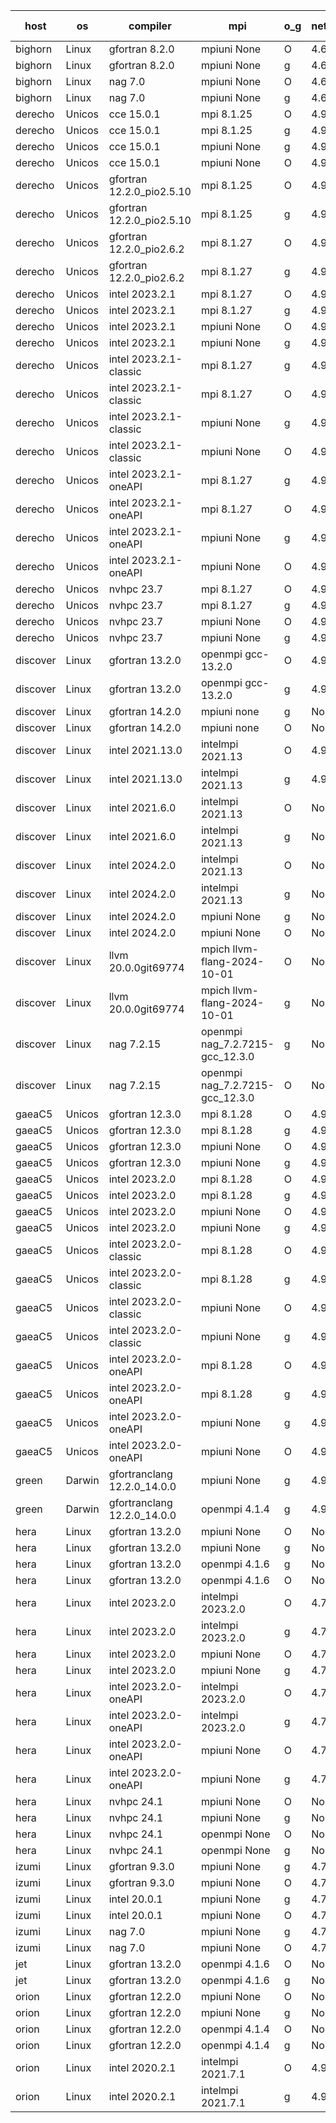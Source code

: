 

| host     | os       | compiler                              | mpi                      | o_g        | netcdf        | build       | u_pass          | u_fail          | s_pass            | s_fail            | e_pass             | e_fail             | nuopc_pass       | nuopc_fail       | artifacts link          |
|----------|----------|---------------------------------------|--------------------------|------------|---------------|-------------|-----------------|-----------------|-------------------|-------------------|--------------------|--------------------|------------------|------------------|-------------------------|
| bighorn | Linux | gfortran 8.2.0 | mpiuni None  | O | 4.6.1  | PASS | 12528 | 0 | 9 | 0 | 42 | 0 | None | None | <a href="https://github.com/esmf-org/esmf-test-artifacts/tree/d06b4ebeffc7946728c500c25fbb313649a06cd1/develop/gfortran/8.2.0/O/mpiuni/None" target="_blank">d06b4eb</a> | 
| bighorn | Linux | gfortran 8.2.0 | mpiuni None  | g | 4.6.1  | PASS | 12528 | 0 | 9 | 0 | 42 | 0 | None | None | <a href="https://github.com/esmf-org/esmf-test-artifacts/tree/3d7b12230da2583c46ef289a86ac937253584d0b/develop/gfortran/8.2.0/g/mpiuni/None" target="_blank">3d7b122</a> | 
| bighorn | Linux | nag 7.0 | mpiuni None  | O | 4.6.1  | PASS | 12528 | 0 | 9 | 0 | 42 | 0 | None | None | <a href="https://github.com/esmf-org/esmf-test-artifacts/tree/a7e8d0fc9ff3c1079add9d6c5bb983472b38c1a5/develop/nag/7.0/O/mpiuni/None" target="_blank">a7e8d0f</a> | 
| bighorn | Linux | nag 7.0 | mpiuni None  | g | 4.6.1  | PASS | 12528 | 0 | 9 | 0 | 42 | 0 | None | None | <a href="https://github.com/esmf-org/esmf-test-artifacts/tree/71556244e046f5b122fb8fc5d4aa94f0ad216f08/develop/nag/7.0/g/mpiuni/None" target="_blank">7155624</a> | 
| derecho | Unicos | cce 15.0.1 | mpi 8.1.25  | O | 4.9.2  | PASS | 14119 | 78 | 51 | 0 | 80 | 0 | 57 | 0 | <a href="https://github.com/esmf-org/esmf-test-artifacts/tree/b10407c6801419de3384795a0141efe366d81a54/develop/cce/15.0.1/O/mpi/8.1.25" target="_blank">b10407c</a> | 
| derecho | Unicos | cce 15.0.1 | mpi 8.1.25  | g | 4.9.2  | PASS | 13999 | 198 | 51 | 0 | 80 | 0 | 57 | 0 | <a href="https://github.com/esmf-org/esmf-test-artifacts/tree/4e88f9dea0f32c269fc1826c8c36ca12ca124f78/develop/cce/15.0.1/g/mpi/8.1.25" target="_blank">4e88f9d</a> | 
| derecho | Unicos | cce 15.0.1 | mpiuni None  | g | 4.9.2  | PASS | 12452 | 76 | 9 | 0 | 42 | 0 | None | None | <a href="https://github.com/esmf-org/esmf-test-artifacts/tree/d576f538df6f866b2860a4d0589a7ccd931831d9/develop/cce/15.0.1/g/mpiuni/None" target="_blank">d576f53</a> | 
| derecho | Unicos | cce 15.0.1 | mpiuni None  | O | 4.9.2  | PASS | 12293 | 235 | 9 | 0 | 42 | 0 | None | None | <a href="https://github.com/esmf-org/esmf-test-artifacts/tree/ce098dc987e48b6dd2e09445b4882d7fa3869878/develop/cce/15.0.1/O/mpiuni/None" target="_blank">ce098dc</a> | 
| derecho | Unicos | gfortran 12.2.0_pio2.5.10 | mpi 8.1.25  | O | 4.9.2  | PASS | 14197 | 0 | 51 | 0 | 80 | 0 | 57 | 0 | <a href="https://github.com/esmf-org/esmf-test-artifacts/tree/52e59eacf0d129c4a4df3540dad7f83603501765/develop/gfortran/12.2.0_pio2.5.10/O/mpi/8.1.25" target="_blank">52e59ea</a> | 
| derecho | Unicos | gfortran 12.2.0_pio2.5.10 | mpi 8.1.25  | g | 4.9.2  | PASS | 14197 | 0 | 51 | 0 | 80 | 0 | 57 | 0 | <a href="https://github.com/esmf-org/esmf-test-artifacts/tree/51636665d44632bf56cd2ae513504b091de97116/develop/gfortran/12.2.0_pio2.5.10/g/mpi/8.1.25" target="_blank">5163666</a> | 
| derecho | Unicos | gfortran 12.2.0_pio2.6.2 | mpi 8.1.27  | O | 4.9.2  | PASS | 14197 | 0 | 51 | 0 | 80 | 0 | 57 | 0 | <a href="https://github.com/esmf-org/esmf-test-artifacts/tree/2ee9e9ea1da02fe6b7c7e7c4b83719b0e1d17534/develop/gfortran/12.2.0_pio2.6.2/O/mpi/8.1.27" target="_blank">2ee9e9e</a> | 
| derecho | Unicos | gfortran 12.2.0_pio2.6.2 | mpi 8.1.27  | g | 4.9.2  | PASS | 14197 | 0 | 51 | 0 | 80 | 0 | 57 | 0 | <a href="https://github.com/esmf-org/esmf-test-artifacts/tree/4c137ee94993cb1d42b96cb89732257f3fd1074b/develop/gfortran/12.2.0_pio2.6.2/g/mpi/8.1.27" target="_blank">4c137ee</a> | 
| derecho | Unicos | intel 2023.2.1 | mpi 8.1.27  | O | 4.9.2  | PASS | 14197 | 0 | 51 | 0 | 80 | 0 | 58 | 0 | <a href="https://github.com/esmf-org/esmf-test-artifacts/tree/5f88f59c6cb7cea9ed57405c37344dc7343f8488/develop/intel/2023.2.1/O/mpi/8.1.27" target="_blank">5f88f59</a> | 
| derecho | Unicos | intel 2023.2.1 | mpi 8.1.27  | g | 4.9.2  | PASS | 14197 | 0 | 51 | 0 | 80 | 0 | 58 | 0 | <a href="https://github.com/esmf-org/esmf-test-artifacts/tree/45b545814e047bbbc1a900b254336056ee5245d8/develop/intel/2023.2.1/g/mpi/8.1.27" target="_blank">45b5458</a> | 
| derecho | Unicos | intel 2023.2.1 | mpiuni None  | O | 4.9.2  | PASS | 12528 | 0 | 9 | 0 | 42 | 0 | None | None | <a href="https://github.com/esmf-org/esmf-test-artifacts/tree/08ad7e32d0bee57829fcb53b8899dcc7399f0fcd/develop/intel/2023.2.1/O/mpiuni/None" target="_blank">08ad7e3</a> | 
| derecho | Unicos | intel 2023.2.1 | mpiuni None  | g | 4.9.2  | PASS | 12528 | 0 | 9 | 0 | 42 | 0 | None | None | <a href="https://github.com/esmf-org/esmf-test-artifacts/tree/107b0cce800d9c40ded944e165c8c473b7ca0a49/develop/intel/2023.2.1/g/mpiuni/None" target="_blank">107b0cc</a> | 
| derecho | Unicos | intel 2023.2.1-classic | mpi 8.1.27  | g | 4.9.2  | PASS | 14197 | 0 | 51 | 0 | 80 | 0 | 57 | 0 | <a href="https://github.com/esmf-org/esmf-test-artifacts/tree/0f1d7a1c368802e105d4e82b1005b1077eb70b77/develop/intel/2023.2.1-classic/g/mpi/8.1.27" target="_blank">0f1d7a1</a> | 
| derecho | Unicos | intel 2023.2.1-classic | mpi 8.1.27  | O | 4.9.2  | PASS | 14197 | 0 | 51 | 0 | 80 | 0 | 57 | 0 | <a href="https://github.com/esmf-org/esmf-test-artifacts/tree/6c7fa10fa251f196e76cd6cf97ca269a312cf226/develop/intel/2023.2.1-classic/O/mpi/8.1.27" target="_blank">6c7fa10</a> | 
| derecho | Unicos | intel 2023.2.1-classic | mpiuni None  | g | 4.9.2  | PASS | 12528 | 0 | 9 | 0 | 42 | 0 | None | None | <a href="https://github.com/esmf-org/esmf-test-artifacts/tree/748dcfe2029bfbc744af920a588bb02d50a6d777/develop/intel/2023.2.1-classic/g/mpiuni/None" target="_blank">748dcfe</a> | 
| derecho | Unicos | intel 2023.2.1-classic | mpiuni None  | O | 4.9.2  | PASS | 12528 | 0 | 9 | 0 | 42 | 0 | None | None | <a href="https://github.com/esmf-org/esmf-test-artifacts/tree/153aedf722cd0383e22759219b30440b3b83387a/develop/intel/2023.2.1-classic/O/mpiuni/None" target="_blank">153aedf</a> | 
| derecho | Unicos | intel 2023.2.1-oneAPI | mpi 8.1.27  | g | 4.9.2  | PASS | 14197 | 0 | 51 | 0 | 80 | 0 | 57 | 0 | <a href="https://github.com/esmf-org/esmf-test-artifacts/tree/7d621498b0d65b8b05263f9680e383733c006cfe/develop/intel/2023.2.1-oneAPI/g/mpi/8.1.27" target="_blank">7d62149</a> | 
| derecho | Unicos | intel 2023.2.1-oneAPI | mpi 8.1.27  | O | 4.9.2  | PASS | 14197 | 0 | 50 | 1 | 80 | 0 | 57 | 0 | <a href="https://github.com/esmf-org/esmf-test-artifacts/tree/acd32365de9ca6165dc360001fd1ea2f24e9ad85/develop/intel/2023.2.1-oneAPI/O/mpi/8.1.27" target="_blank">acd3236</a> | 
| derecho | Unicos | intel 2023.2.1-oneAPI | mpiuni None  | g | 4.9.2  | PASS | 12528 | 0 | 9 | 0 | 42 | 0 | None | None | <a href="https://github.com/esmf-org/esmf-test-artifacts/tree/90e9643447e85a152c659f8fe7ef2e02302b255c/develop/intel/2023.2.1-oneAPI/g/mpiuni/None" target="_blank">90e9643</a> | 
| derecho | Unicos | intel 2023.2.1-oneAPI | mpiuni None  | O | 4.9.2  | PASS | 12528 | 0 | 9 | 0 | 42 | 0 | None | None | <a href="https://github.com/esmf-org/esmf-test-artifacts/tree/4be89cce723fde0fa1c68eebec4ecf3766967f72/develop/intel/2023.2.1-oneAPI/O/mpiuni/None" target="_blank">4be89cc</a> | 
| derecho | Unicos | nvhpc 23.7 | mpi 8.1.27  | O | 4.9.2  | PASS | 14197 | 0 | 51 | 0 | 80 | 0 | 57 | 0 | <a href="https://github.com/esmf-org/esmf-test-artifacts/tree/128cca1dde72c35b4bd03afd729e2380aacc93df/develop/nvhpc/23.7/O/mpi/8.1.27" target="_blank">128cca1</a> | 
| derecho | Unicos | nvhpc 23.7 | mpi 8.1.27  | g | 4.9.2  | PASS | 14197 | 0 | 51 | 0 | 80 | 0 | 57 | 0 | <a href="https://github.com/esmf-org/esmf-test-artifacts/tree/4b4828a5516dcd7ecbe449f53c8d1dd862400e89/develop/nvhpc/23.7/g/mpi/8.1.27" target="_blank">4b4828a</a> | 
| derecho | Unicos | nvhpc 23.7 | mpiuni None  | O | 4.9.2  | PASS | 12528 | 0 | 9 | 0 | 42 | 0 | None | None | <a href="https://github.com/esmf-org/esmf-test-artifacts/tree/11b2e0126c1d069c7dddc30209939f7dcf25297d/develop/nvhpc/23.7/O/mpiuni/None" target="_blank">11b2e01</a> | 
| derecho | Unicos | nvhpc 23.7 | mpiuni None  | g | 4.9.2  | PASS | 12528 | 0 | 9 | 0 | 42 | 0 | None | None | <a href="https://github.com/esmf-org/esmf-test-artifacts/tree/508b8a737326d5728fcd2cc51ba5296b389e294b/develop/nvhpc/23.7/g/mpiuni/None" target="_blank">508b8a7</a> | 
| discover | Linux | gfortran 13.2.0 | openmpi gcc-13.2.0  | O | 4.9.2  | PASS | 14197 | 0 | 51 | 0 | 80 | 0 | 57 | 0 | <a href="https://github.com/esmf-org/esmf-test-artifacts/tree/8e2e363a7b78c8315f64d158cfa9d494fea21aeb/develop/gfortran/13.2.0/O/openmpi/gcc-13.2.0" target="_blank">8e2e363</a> | 
| discover | Linux | gfortran 13.2.0 | openmpi gcc-13.2.0  | g | 4.9.2  | PASS | 14197 | 0 | 51 | 0 | 80 | 0 | 57 | 0 | <a href="https://github.com/esmf-org/esmf-test-artifacts/tree/0b40f1158793411808e60b45b87ec491a886b36f/develop/gfortran/13.2.0/g/openmpi/gcc-13.2.0" target="_blank">0b40f11</a> | 
| discover | Linux | gfortran 14.2.0 | mpiuni none  | g | None  | PASS | 12528 | 0 | 9 | 0 | 42 | 0 | None | None | <a href="https://github.com/esmf-org/esmf-test-artifacts/tree/1e30d7f4027d34801e8052f0b42241a209678004/develop/gfortran/14.2.0/g/mpiuni/none" target="_blank">1e30d7f</a> | 
| discover | Linux | gfortran 14.2.0 | mpiuni none  | O | None  | PASS | 12528 | 0 | 9 | 0 | 42 | 0 | None | None | <a href="https://github.com/esmf-org/esmf-test-artifacts/tree/03062493c5b339da8fe1587e9c9484e6d61000c6/develop/gfortran/14.2.0/O/mpiuni/none" target="_blank">0306249</a> | 
| discover | Linux | intel 2021.13.0 | intelmpi 2021.13  | O | 4.9.2  | PASS | 14197 | 0 | 51 | 0 | 80 | 0 | 57 | 0 | <a href="https://github.com/esmf-org/esmf-test-artifacts/tree/e6d490278b5a714c32ee8cd64c69da55fb44a95c/develop/intel/2021.13.0/O/intelmpi/2021.13" target="_blank">e6d4902</a> | 
| discover | Linux | intel 2021.13.0 | intelmpi 2021.13  | g | 4.9.2  | PASS | 14197 | 0 | 51 | 0 | 80 | 0 | 57 | 0 | <a href="https://github.com/esmf-org/esmf-test-artifacts/tree/eb40792784ec3f58c69e62451c8fe1cbff51f8f5/develop/intel/2021.13.0/g/intelmpi/2021.13" target="_blank">eb40792</a> | 
| discover | Linux | intel 2021.6.0 | intelmpi 2021.13  | O | None  | PASS | 14197 | 0 | 51 | 0 | 80 | 0 | 57 | 0 | <a href="https://github.com/esmf-org/esmf-test-artifacts/tree/7a0afda689871f13749a5eed89a5560f0c35af34/develop/intel/2021.6.0/O/intelmpi/2021.13" target="_blank">7a0afda</a> | 
| discover | Linux | intel 2021.6.0 | intelmpi 2021.13  | g | None  | PASS | 14197 | 0 | 51 | 0 | 80 | 0 | 57 | 0 | <a href="https://github.com/esmf-org/esmf-test-artifacts/tree/7a869f19b5b980a416b55207f654044444771ea2/develop/intel/2021.6.0/g/intelmpi/2021.13" target="_blank">7a869f1</a> | 
| discover | Linux | intel 2024.2.0 | intelmpi 2021.13  | O | None  | PASS | 14197 | 0 | 51 | 0 | 80 | 0 | 57 | 0 | <a href="https://github.com/esmf-org/esmf-test-artifacts/tree/17766009f68caec331d5a81d3172cf0b69ebb26a/develop/intel/2024.2.0/O/intelmpi/2021.13" target="_blank">1776600</a> | 
| discover | Linux | intel 2024.2.0 | intelmpi 2021.13  | g | None  | PASS | 14196 | 1 | 51 | 0 | 80 | 0 | 57 | 0 | <a href="https://github.com/esmf-org/esmf-test-artifacts/tree/eb6c8113f377c653232ecb613dd32b87a084a0e5/develop/intel/2024.2.0/g/intelmpi/2021.13" target="_blank">eb6c811</a> | 
| discover | Linux | intel 2024.2.0 | mpiuni None  | g | None  | PASS | 12527 | 1 | 9 | 0 | 42 | 0 | None | None | <a href="https://github.com/esmf-org/esmf-test-artifacts/tree/7e12cdaa976769e58f6bc271182e0769b78e986b/develop/intel/2024.2.0/g/mpiuni/None" target="_blank">7e12cda</a> | 
| discover | Linux | intel 2024.2.0 | mpiuni None  | O | None  | PASS | 12528 | 0 | 9 | 0 | 42 | 0 | None | None | <a href="https://github.com/esmf-org/esmf-test-artifacts/tree/1f1067fc3db3f52a0619cae5eb354808fd312915/develop/intel/2024.2.0/O/mpiuni/None" target="_blank">1f1067f</a> | 
| discover | Linux | llvm 20.0.0git69774 | mpich llvm-flang-2024-10-01  | O | None  | PASS | 14158 | 39 | 18 | 33 | 76 | 4 | 14 | 43 | <a href="https://github.com/esmf-org/esmf-test-artifacts/tree/480e4c54c2742373acdce968d883cd8f5d582489/develop/llvm/20.0.0git69774/O/mpich/llvm-flang-2024-10-01" target="_blank">480e4c5</a> | 
| discover | Linux | llvm 20.0.0git69774 | mpich llvm-flang-2024-10-01  | g | None  | PASS | 14161 | 36 | 18 | 33 | 76 | 4 | 14 | 43 | <a href="https://github.com/esmf-org/esmf-test-artifacts/tree/43e8020ee881e8b94254a8e6ade88de56b80207d/develop/llvm/20.0.0git69774/g/mpich/llvm-flang-2024-10-01" target="_blank">43e8020</a> | 
| discover | Linux | nag 7.2.15 | openmpi nag_7.2.7215-gcc_12.3.0  | g | None  | PASS | 14197 | 0 | 51 | 0 | 80 | 0 | 57 | 0 | <a href="https://github.com/esmf-org/esmf-test-artifacts/tree/f5f67434c4977b2df32ff1ad63d2eed54be8a17c/develop/nag/7.2.15/g/openmpi/nag_7.2.7215-gcc_12.3.0" target="_blank">f5f6743</a> | 
| discover | Linux | nag 7.2.15 | openmpi nag_7.2.7215-gcc_12.3.0  | O | None  | PASS | 14197 | 0 | 51 | 0 | 80 | 0 | 57 | 0 | <a href="https://github.com/esmf-org/esmf-test-artifacts/tree/5ff8e948ac72c2e6378020c07bda52af6cde4cda/develop/nag/7.2.15/O/openmpi/nag_7.2.7215-gcc_12.3.0" target="_blank">5ff8e94</a> | 
| gaeaC5 | Unicos | gfortran 12.3.0 | mpi 8.1.28  | O | 4.9.0  | PASS | 14197 | 0 | 51 | 0 | 80 | 0 | 57 | 0 | <a href="https://github.com/esmf-org/esmf-test-artifacts/tree/6d2074d0f294433109d4b16733b34ce7a5ed0c63/develop/gfortran/12.3.0/O/mpi/8.1.28" target="_blank">6d2074d</a> | 
| gaeaC5 | Unicos | gfortran 12.3.0 | mpi 8.1.28  | g | 4.9.0  | PASS | 14197 | 0 | 51 | 0 | 80 | 0 | 57 | 0 | <a href="https://github.com/esmf-org/esmf-test-artifacts/tree/1cb6248bcfa03951d49909584c859189d17fc2ef/develop/gfortran/12.3.0/g/mpi/8.1.28" target="_blank">1cb6248</a> | 
| gaeaC5 | Unicos | gfortran 12.3.0 | mpiuni None  | O | 4.9.0  | PASS | 12528 | 0 | 9 | 0 | 42 | 0 | None | None | <a href="https://github.com/esmf-org/esmf-test-artifacts/tree/0f68c2f4fb1b886b5a9a48963ea6d7aa87e6b0d0/develop/gfortran/12.3.0/O/mpiuni/None" target="_blank">0f68c2f</a> | 
| gaeaC5 | Unicos | gfortran 12.3.0 | mpiuni None  | g | 4.9.0  | PASS | None | None | None | None | None | None | None | None | <a href="https://github.com/esmf-org/esmf-test-artifacts/tree/808a4e691010e929aaa5ac5bc9b69d96f614a2a0/develop/gfortran/12.3.0/g/mpiuni/None" target="_blank">808a4e6</a> | 
| gaeaC5 | Unicos | intel 2023.2.0 | mpi 8.1.28  | O | 4.9.0  | PASS | None | None | None | None | None | None | None | None | <a href="https://github.com/esmf-org/esmf-test-artifacts/tree/27eeba3b2181cffa7224fa099e6ccf84e48aa41a/develop/intel/2023.2.0/O/mpi/8.1.28" target="_blank">27eeba3</a> | 
| gaeaC5 | Unicos | intel 2023.2.0 | mpi 8.1.28  | g | 4.9.0  | PASS | 14197 | 0 | 51 | 0 | 80 | 0 | 57 | 0 | <a href="https://github.com/esmf-org/esmf-test-artifacts/tree/b00a594ac2a0c0447732d9da5ca2556ef83b55a3/develop/intel/2023.2.0/g/mpi/8.1.28" target="_blank">b00a594</a> | 
| gaeaC5 | Unicos | intel 2023.2.0 | mpiuni None  | O | 4.9.0  | PASS | 12528 | 0 | 9 | 0 | 42 | 0 | None | None | <a href="https://github.com/esmf-org/esmf-test-artifacts/tree/fc4bf73c32f689bd758fee7d077972d0efd4130f/develop/intel/2023.2.0/O/mpiuni/None" target="_blank">fc4bf73</a> | 
| gaeaC5 | Unicos | intel 2023.2.0 | mpiuni None  | g | 4.9.0  | PASS | 12528 | 0 | 9 | 0 | 42 | 0 | None | None | <a href="https://github.com/esmf-org/esmf-test-artifacts/tree/f25bd3def27406fe2f6f16f6ec840c6ac08faf37/develop/intel/2023.2.0/g/mpiuni/None" target="_blank">f25bd3d</a> | 
| gaeaC5 | Unicos | intel 2023.2.0-classic | mpi 8.1.28  | O | 4.9.0  | PASS | 14197 | 0 | 51 | 0 | 80 | 0 | 57 | 0 | <a href="https://github.com/esmf-org/esmf-test-artifacts/tree/01b29a199bcbde5beaf06344f0d5a8f4c72a84ee/develop/intel/2023.2.0-classic/O/mpi/8.1.28" target="_blank">01b29a1</a> | 
| gaeaC5 | Unicos | intel 2023.2.0-classic | mpi 8.1.28  | g | 4.9.0  | PASS | None | None | None | None | None | None | None | None | <a href="https://github.com/esmf-org/esmf-test-artifacts/tree/877280c309ecdb2e420bc96cc4fbc4151ae16312/develop/intel/2023.2.0-classic/g/mpi/8.1.28" target="_blank">877280c</a> | 
| gaeaC5 | Unicos | intel 2023.2.0-classic | mpiuni None  | O | 4.9.0  | PASS | None | None | None | None | None | None | None | None | <a href="https://github.com/esmf-org/esmf-test-artifacts/tree/3a06edb9ec4eb779b89a1b4ba0586f0f557f2d8e/develop/intel/2023.2.0-classic/O/mpiuni/None" target="_blank">3a06edb</a> | 
| gaeaC5 | Unicos | intel 2023.2.0-classic | mpiuni None  | g | 4.9.0  | PASS | None | None | None | None | None | None | None | None | <a href="https://github.com/esmf-org/esmf-test-artifacts/tree/3e482470978c0846c0416e743844d19ae795b9d1/develop/intel/2023.2.0-classic/g/mpiuni/None" target="_blank">3e48247</a> | 
| gaeaC5 | Unicos | intel 2023.2.0-oneAPI | mpi 8.1.28  | O | 4.9.0  | PASS | None | None | None | None | None | None | None | None | <a href="https://github.com/esmf-org/esmf-test-artifacts/tree/75bdf82d0a60dcb989e6f0ea2ea235db9734a99c/develop/intel/2023.2.0-oneAPI/O/mpi/8.1.28" target="_blank">75bdf82</a> | 
| gaeaC5 | Unicos | intel 2023.2.0-oneAPI | mpi 8.1.28  | g | 4.9.0  | PASS | None | None | None | None | None | None | None | None | <a href="https://github.com/esmf-org/esmf-test-artifacts/tree/2485af5b3fb9e3d7dadbc4ddebcc3673f13ea50d/develop/intel/2023.2.0-oneAPI/g/mpi/8.1.28" target="_blank">2485af5</a> | 
| gaeaC5 | Unicos | intel 2023.2.0-oneAPI | mpiuni None  | g | 4.9.0  | PASS | 12528 | 0 | 9 | 0 | 42 | 0 | None | None | <a href="https://github.com/esmf-org/esmf-test-artifacts/tree/a03663352cb760405d74da9e780802bca7540fef/develop/intel/2023.2.0-oneAPI/g/mpiuni/None" target="_blank">a036633</a> | 
| gaeaC5 | Unicos | intel 2023.2.0-oneAPI | mpiuni None  | O | 4.9.0  | PASS | 12528 | 0 | 9 | 0 | 42 | 0 | None | None | <a href="https://github.com/esmf-org/esmf-test-artifacts/tree/5e7c9c025a14a0b0a91d8e080885877af532c658/develop/intel/2023.2.0-oneAPI/O/mpiuni/None" target="_blank">5e7c9c0</a> | 
| green | Darwin | gfortranclang 12.2.0_14.0.0 | mpiuni None  | g | 4.9.2  | PASS | 12528 | 0 | 9 | 0 | 42 | 0 | None | None | <a href="https://github.com/esmf-org/esmf-test-artifacts/tree/1f1bce45526fee19fbbcf834753c3a3c8b7c321d/develop/gfortranclang/12.2.0_14.0.0/g/mpiuni/None" target="_blank">1f1bce4</a> | 
| green | Darwin | gfortranclang 12.2.0_14.0.0 | openmpi 4.1.4  | g | 4.9.2  | PASS | 14197 | 0 | 51 | 0 | 80 | 0 | 58 | 0 | <a href="https://github.com/esmf-org/esmf-test-artifacts/tree/f559491e7a14f25f8985ae9b6cf8459f3b4fcc7c/develop/gfortranclang/12.2.0_14.0.0/g/openmpi/4.1.4" target="_blank">f559491</a> | 
| hera | Linux | gfortran 13.2.0 | mpiuni None  | O | None  | PASS | 12528 | 0 | 9 | 0 | 42 | 0 | None | None | <a href="https://github.com/esmf-org/esmf-test-artifacts/tree/05693f23e80e8618884ae59ff7788999d7d503a5/develop/gfortran/13.2.0/O/mpiuni/None" target="_blank">05693f2</a> | 
| hera | Linux | gfortran 13.2.0 | mpiuni None  | g | None  | PASS | 12528 | 0 | 9 | 0 | 42 | 0 | None | None | <a href="https://github.com/esmf-org/esmf-test-artifacts/tree/aaffb3d95594d907c5d6d32ca2c96ad985b792f4/develop/gfortran/13.2.0/g/mpiuni/None" target="_blank">aaffb3d</a> | 
| hera | Linux | gfortran 13.2.0 | openmpi 4.1.6  | g | None  | PASS | 14197 | 0 | 51 | 0 | 80 | 0 | 57 | 0 | <a href="https://github.com/esmf-org/esmf-test-artifacts/tree/0346d177746e4de052c3c4b6c746d3329c3cab71/develop/gfortran/13.2.0/g/openmpi/4.1.6" target="_blank">0346d17</a> | 
| hera | Linux | gfortran 13.2.0 | openmpi 4.1.6  | O | None  | PASS | 14197 | 0 | 51 | 0 | 80 | 0 | 57 | 0 | <a href="https://github.com/esmf-org/esmf-test-artifacts/tree/48187129be5796c24eeda2f291b3e76f71d2d388/develop/gfortran/13.2.0/O/openmpi/4.1.6" target="_blank">4818712</a> | 
| hera | Linux | intel 2023.2.0 | intelmpi 2023.2.0  | O | 4.7.0  | PASS | 14197 | 0 | 51 | 0 | 80 | 0 | 57 | 0 | <a href="https://github.com/esmf-org/esmf-test-artifacts/tree/981973ffe92e374934e294f3fbb121eb0ab286f1/develop/intel/2023.2.0/O/intelmpi/2023.2.0" target="_blank">981973f</a> | 
| hera | Linux | intel 2023.2.0 | intelmpi 2023.2.0  | g | 4.7.0  | PASS | 14197 | 0 | 51 | 0 | 80 | 0 | 57 | 0 | <a href="https://github.com/esmf-org/esmf-test-artifacts/tree/ec5b042150808690acaa04b57d38a772dbaf8057/develop/intel/2023.2.0/g/intelmpi/2023.2.0" target="_blank">ec5b042</a> | 
| hera | Linux | intel 2023.2.0 | mpiuni None  | O | 4.7.0  | PASS | 12528 | 0 | 9 | 0 | 42 | 0 | None | None | <a href="https://github.com/esmf-org/esmf-test-artifacts/tree/d74e07a4db13c9af2c7c29e3590fed812c4c48c7/develop/intel/2023.2.0/O/mpiuni/None" target="_blank">d74e07a</a> | 
| hera | Linux | intel 2023.2.0 | mpiuni None  | g | 4.7.0  | PASS | 12528 | 0 | 9 | 0 | 42 | 0 | None | None | <a href="https://github.com/esmf-org/esmf-test-artifacts/tree/a38119d8829b746a32142f78d1234000a350c02b/develop/intel/2023.2.0/g/mpiuni/None" target="_blank">a38119d</a> | 
| hera | Linux | intel 2023.2.0-oneAPI | intelmpi 2023.2.0  | O | 4.7.0  | PASS | 14197 | 0 | 50 | 1 | 80 | 0 | 57 | 0 | <a href="https://github.com/esmf-org/esmf-test-artifacts/tree/a523259c76aa114022b33d29506d9912b410f885/develop/intel/2023.2.0-oneAPI/O/intelmpi/2023.2.0" target="_blank">a523259</a> | 
| hera | Linux | intel 2023.2.0-oneAPI | intelmpi 2023.2.0  | g | 4.7.0  | PASS | 14197 | 0 | 51 | 0 | 80 | 0 | 57 | 0 | <a href="https://github.com/esmf-org/esmf-test-artifacts/tree/8c53990b7cdb223df0f56611b5ff607c30532ab6/develop/intel/2023.2.0-oneAPI/g/intelmpi/2023.2.0" target="_blank">8c53990</a> | 
| hera | Linux | intel 2023.2.0-oneAPI | mpiuni None  | O | 4.7.0  | PASS | None | None | None | None | None | None | None | None | <a href="https://github.com/esmf-org/esmf-test-artifacts/tree/f6b3b04c83bc188c0f308bb42c95702615b628a8/develop/intel/2023.2.0-oneAPI/O/mpiuni/None" target="_blank">f6b3b04</a> | 
| hera | Linux | intel 2023.2.0-oneAPI | mpiuni None  | g | 4.7.0  | PASS | 12528 | 0 | 9 | 0 | 42 | 0 | None | None | <a href="https://github.com/esmf-org/esmf-test-artifacts/tree/88541dcd47e5661d87938cbf6ab8519df8716897/develop/intel/2023.2.0-oneAPI/g/mpiuni/None" target="_blank">88541dc</a> | 
| hera | Linux | nvhpc 24.1 | mpiuni None  | O | None  | PASS | 12528 | 0 | 9 | 0 | 42 | 0 | None | None | <a href="https://github.com/esmf-org/esmf-test-artifacts/tree/690080b2dd27c4ed30152806bad2f4d5110381ed/develop/nvhpc/24.1/O/mpiuni/None" target="_blank">690080b</a> | 
| hera | Linux | nvhpc 24.1 | mpiuni None  | g | None  | PASS | 12528 | 0 | 9 | 0 | 42 | 0 | None | None | <a href="https://github.com/esmf-org/esmf-test-artifacts/tree/751209982db4118192a8fb5b9955aedc772ca9d7/develop/nvhpc/24.1/g/mpiuni/None" target="_blank">7512099</a> | 
| hera | Linux | nvhpc 24.1 | openmpi None  | O | None  | PASS | 14197 | 0 | 51 | 0 | 80 | 0 | 57 | 0 | <a href="https://github.com/esmf-org/esmf-test-artifacts/tree/761fc4fe6a245d434966726300916ada3a636aa2/develop/nvhpc/24.1/O/openmpi/None" target="_blank">761fc4f</a> | 
| hera | Linux | nvhpc 24.1 | openmpi None  | g | None  | PASS | 14197 | 0 | 51 | 0 | 80 | 0 | 57 | 0 | <a href="https://github.com/esmf-org/esmf-test-artifacts/tree/fd256c0482178c34286a345278e424e4c38eb338/develop/nvhpc/24.1/g/openmpi/None" target="_blank">fd256c0</a> | 
| izumi | Linux | gfortran 9.3.0 | mpiuni None  | g | 4.7.4  | PASS | 12528 | 0 | 9 | 0 | 42 | 0 | None | None | <a href="https://github.com/esmf-org/esmf-test-artifacts/tree/2bd9f48b532b135a8d1c99aea91132e47fe935c1/develop/gfortran/9.3.0/g/mpiuni/None" target="_blank">2bd9f48</a> | 
| izumi | Linux | gfortran 9.3.0 | mpiuni None  | O | 4.7.4  | PASS | 12528 | 0 | 9 | 0 | 42 | 0 | None | None | <a href="https://github.com/esmf-org/esmf-test-artifacts/tree/a4e50b4bfbb81937c0c4cfe2ca15969260fe095a/develop/gfortran/9.3.0/O/mpiuni/None" target="_blank">a4e50b4</a> | 
| izumi | Linux | intel 20.0.1 | mpiuni None  | g | 4.7.4  | PASS | 12528 | 0 | 9 | 0 | 42 | 0 | None | None | <a href="https://github.com/esmf-org/esmf-test-artifacts/tree/d61706c9716d877e2b60cc3bee1521d5ab70ccef/develop/intel/20.0.1/g/mpiuni/None" target="_blank">d61706c</a> | 
| izumi | Linux | intel 20.0.1 | mpiuni None  | O | 4.7.4  | PASS | 12528 | 0 | 9 | 0 | 42 | 0 | None | None | <a href="https://github.com/esmf-org/esmf-test-artifacts/tree/cd97fc87fe01b618364b573a39d18f9c8c740b19/develop/intel/20.0.1/O/mpiuni/None" target="_blank">cd97fc8</a> | 
| izumi | Linux | nag 7.0 | mpiuni None  | g | 4.7.4  | PASS | 12467 | 61 | 9 | 0 | 42 | 0 | None | None | <a href="https://github.com/esmf-org/esmf-test-artifacts/tree/b05e85ea037883188178de60d30e54b91954d4f2/develop/nag/7.0/g/mpiuni/None" target="_blank">b05e85e</a> | 
| izumi | Linux | nag 7.0 | mpiuni None  | O | 4.7.4  | PASS | 12528 | 0 | 9 | 0 | 42 | 0 | None | None | <a href="https://github.com/esmf-org/esmf-test-artifacts/tree/613d071fd28396bbad88f4cb95281b5edc092fef/develop/nag/7.0/O/mpiuni/None" target="_blank">613d071</a> | 
| jet | Linux | gfortran 13.2.0 | openmpi 4.1.6  | O | None  | PASS | 14197 | 0 | 51 | 0 | 80 | 0 | 57 | 0 | <a href="https://github.com/esmf-org/esmf-test-artifacts/tree/32fb4937ea7922e2dfa0c0b9894b9efb84328df4/develop/gfortran/13.2.0/O/openmpi/4.1.6" target="_blank">32fb493</a> | 
| jet | Linux | gfortran 13.2.0 | openmpi 4.1.6  | g | None  | PASS | 14197 | 0 | 51 | 0 | 80 | 0 | 57 | 0 | <a href="https://github.com/esmf-org/esmf-test-artifacts/tree/cdc5ef9fff706df7fcdb60f54f59d176ed36ab4d/develop/gfortran/13.2.0/g/openmpi/4.1.6" target="_blank">cdc5ef9</a> | 
| orion | Linux | gfortran 12.2.0 | mpiuni None  | O | None  | PASS | 12528 | 0 | 9 | 0 | 42 | 0 | None | None | <a href="https://github.com/esmf-org/esmf-test-artifacts/tree/a9df296bb90ddc16584d6e879c9daec01025f36e/develop/gfortran/12.2.0/O/mpiuni/None" target="_blank">a9df296</a> | 
| orion | Linux | gfortran 12.2.0 | mpiuni None  | g | None  | PASS | 12528 | 0 | 9 | 0 | 42 | 0 | None | None | <a href="https://github.com/esmf-org/esmf-test-artifacts/tree/2417f1756b31554943ef487eb7ac2d924ee1ea2e/develop/gfortran/12.2.0/g/mpiuni/None" target="_blank">2417f17</a> | 
| orion | Linux | gfortran 12.2.0 | openmpi 4.1.4  | O | None  | PASS | 14197 | 0 | 51 | 0 | 80 | 0 | 57 | 0 | <a href="https://github.com/esmf-org/esmf-test-artifacts/tree/e2db13f3f8ca97ba913b7c52dffff266a951f18c/develop/gfortran/12.2.0/O/openmpi/4.1.4" target="_blank">e2db13f</a> | 
| orion | Linux | gfortran 12.2.0 | openmpi 4.1.4  | g | None  | PASS | 14197 | 0 | 51 | 0 | 80 | 0 | 57 | 0 | <a href="https://github.com/esmf-org/esmf-test-artifacts/tree/a7e5d5494438fe2ca4479ca47c7912aefd6f4348/develop/gfortran/12.2.0/g/openmpi/4.1.4" target="_blank">a7e5d54</a> | 
| orion | Linux | intel 2020.2.1 | intelmpi 2021.7.1  | O | 4.9.2  | PASS | 14197 | 0 | 51 | 0 | 80 | 0 | 57 | 0 | <a href="https://github.com/esmf-org/esmf-test-artifacts/tree/3f242e1e29f80b7885dfdf1babfc34ac01dce4c6/develop/intel/2020.2.1/O/intelmpi/2021.7.1" target="_blank">3f242e1</a> | 
| orion | Linux | intel 2020.2.1 | intelmpi 2021.7.1  | g | 4.9.2  | PASS | 14197 | 0 | 51 | 0 | 80 | 0 | 57 | 0 | <a href="https://github.com/esmf-org/esmf-test-artifacts/tree/68ecabfb1e43359c0e2b8af5a5aa2ca122f83242/develop/intel/2020.2.1/g/intelmpi/2021.7.1" target="_blank">68ecabf</a> | 
